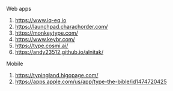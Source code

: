 Web apps
1. https://www.iq-eq.io
1. https://launchpad.charachorder.com/
1. https://monkeytype.com/
1. https://www.keybr.com/
1. https://type.cosmi.ai/
2. https://andy23512.github.io/alnitak/

Mobile
1. https://typingland.higopage.com/
2. https://apps.apple.com/us/app/type-the-bible/id1474720425
